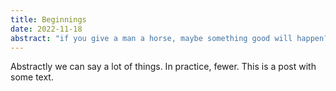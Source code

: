 ```yaml
---
title: Beginnings
date: 2022-11-18
abstract: "if you give a man a horse, maybe something good will happen?"
---
```

Abstractly we can say a lot of things. In practice, fewer. This is a post with some text.
